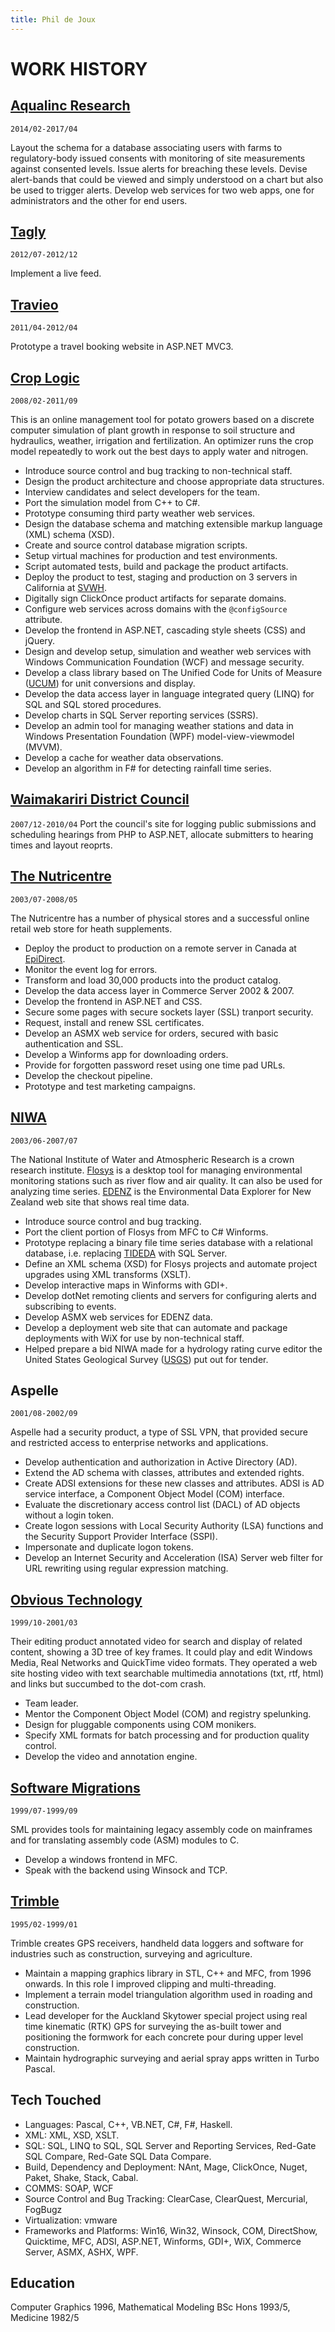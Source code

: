 ```yaml
---
title: Phil de Joux
---
```


# WORK HISTORY

## [Aqualinc Research](http://www.aqualinc.co.nz)

`2014/02-2017/04`

Layout the schema for a database associating users with farms to
regulatory-body issued consents with monitoring of site measurements against
consented levels. Issue alerts for breaching these levels. Devise alert-bands
that could be viewed and simply understood on a chart but also be used to
trigger alerts. Develop web services for two web apps, one for administrators
and the other for end users.

## [Tagly](https://angel.co/company/tagly)

`2012/07-2012/12`

Implement a live feed.

## [Travieo](http://www.travieo.com)

`2011/04-2012/04`

Prototype a travel booking website in ASP.NET MVC3.

## [Crop Logic](http://www.croplogic.com)

`2008/02-2011/09`

This is an online management tool for potato growers based on a discrete
computer simulation of plant growth in response to soil structure and
hydraulics, weather, irrigation and fertilization. An optimizer runs the crop
model repeatedly to work out the best days to apply water and nitrogen.

* Introduce source control and bug tracking to non-technical staff.
* Design the product architecture and choose appropriate data structures.
* Interview candidates and select developers for the team.
* Port the simulation model from C++ to C#.
* Prototype consuming third party weather web services.
* Design the database schema and matching extensible markup language (XML)
  schema (XSD).
* Create and source control database migration scripts.
* Setup virtual machines for production and test environments.
* Script automated tests, build and package the product artifacts.
* Deploy the product to test, staging and production on 3 servers in California
  at [SVWH](http://www.svwh.net/).
* Digitally sign ClickOnce product artifacts for separate domains.
* Configure web services across domains with the `@configSource` attribute.
* Develop the frontend in ASP.NET, cascading style sheets (CSS) and jQuery.
* Design and develop setup, simulation and weather web services with Windows
  Communication Foundation (WCF) and message security.
* Develop a class library based on The Unified Code for Units of Measure
  ([UCUM](http://unitsofmeasure.org/)) for unit conversions and display.
* Develop the data access layer in language integrated query (LINQ) for SQL and
  SQL stored procedures.
* Develop charts in SQL Server reporting services (SSRS).
* Develop an admin tool for managing weather stations and data in Windows
  Presentation Foundation (WPF) model-view-viewmodel (MVVM).
* Develop a cache for weather data observations.
* Develop an algorithm in F# for detecting rainfall time series.

## [Waimakariri District Council](http://www.waimakariri.govt.nz)

`2007/12-2010/04` Port the council's site for logging public submissions and scheduling hearings
from PHP to ASP.NET, allocate submitters to hearing times and layout reoprts.

## [The Nutricentre](http://www.nutricentre.com)

`2003/07-2008/05`

The Nutricentre has a number of physical stores and a successful online retail
web store for heath supplements.

* Deploy the product to production on a remote server in Canada at
  [EpiDirect](http://www.epidirect.com/).
* Monitor the event log for errors.
* Transform and load 30,000 products into the product catalog.
* Develop the data access layer in Commerce Server 2002 & 2007.
* Develop the frontend in ASP.NET and CSS.
* Secure some pages with secure sockets layer (SSL) tranport security.
* Request, install and renew SSL certificates.
* Develop an ASMX web service for orders, secured with basic authentication and
  SSL.
* Develop a Winforms app for downloading orders.
* Provide for forgotten password reset using one time pad URLs.
* Develop the checkout pipeline.
* Prototype and test marketing campaigns.

## [NIWA](http://www.niwa.co.nz)

`2003/06-2007/07`

The National Institute of Water and Atmospheric Research is a crown research
institute.  [Flosys](http://www.niwa.co.nz/software/flosys) is a desktop tool
for managing environmental monitoring stations such as river flow and air
quality. It can also be used for analyzing time series.
[EDENZ](http://edenz.niwa.co.nz) is the Environmental Data Explorer for New
Zealand web site that shows real time data.

* Introduce source control and bug tracking.
* Port the client portion of Flosys from MFC to C# Winforms.
* Prototype replacing a binary file time series database with a relational
  database, i.e. replacing
  [TIDEDA](http://www.niwa.co.nz/software/tideda-time-dependent-data) with SQL
  Server.
* Define an XML schema (XSD) for Flosys projects and automate project upgrades
  using XML transforms (XSLT).
* Develop interactive maps in Winforms with GDI+.
* Develop dotNet remoting clients and servers for configuring alerts and
  subscribing to events.
* Develop ASMX web services for EDENZ data.
* Develop a deployment web site that can automate and package deployments with
  WiX for use by non-technical staff. 
* Helped prepare a bid NIWA made for a hydrology rating curve editor the United
  States Geological Survey ([USGS](http://www.usgs.gov/)) put out for tender.

## Aspelle

`2001/08-2002/09`

Aspelle had a security product, a type of SSL VPN, that provided secure and
restricted access to enterprise networks and applications.

* Develop authentication and authorization in Active Directory (AD).
* Extend the AD schema with classes, attributes and extended rights.
* Create ADSI extensions for these new classes and attributes. ADSI is AD
  service interface, a Component Object Model (COM) interface.
* Evaluate the discretionary access control list (DACL) of AD objects without
  a login token.
* Create logon sessions with Local Security Authority (LSA) functions and the
  Security Support Provider Interface (SSPI).
* Impersonate and duplicate logon tokens.
* Develop an Internet Security and Acceleration (ISA) Server web filter for URL
  rewriting using regular expression matching.

## [Obvious Technology](https://angel.co/company/obvious-technology)

`1999/10-2001/03`

Their editing product annotated video for search and display of related
content, showing a 3D tree of key frames. It could play and edit Windows Media,
Real Networks and QuickTime video formats. They operated a web site hosting
video with text searchable multimedia annotations (txt, rtf, html) and links
but succumbed to the dot-com crash.

* Team leader.
* Mentor the Component Object Model (COM) and registry spelunking.
* Design for pluggable components using COM monikers.
* Specify XML formats for batch processing and for production quality control.
* Develop the video and annotation engine.

## [Software Migrations](http://www.smltd.com)

`1999/07-1999/09`

SML provides tools for maintaining legacy assembly code on mainframes and for
translating assembly code (ASM) modules to C.

* Develop a windows frontend in MFC.
* Speak with the backend using Winsock and TCP.

## [Trimble](http://www.trimble.com)

`1995/02-1999/01`

Trimble creates GPS receivers, handheld data loggers and software for
industries such as construction, surveying and agriculture.

* Maintain a mapping graphics library in STL, C++ and MFC, from 1996 onwards.
  In this role I improved clipping and multi-threading.
* Implement a terrain model triangulation algorithm used in roading and
  construction.
* Lead developer for the Auckland Skytower special project using real time
  kinematic (RTK) GPS for surveying the as-built tower and positioning the
  formwork for each concrete pour during upper level construction.
* Maintain hydrographic surveying and aerial spray apps written in Turbo
  Pascal.

## Tech Touched

* Languages: Pascal, C++, VB.NET, C#, F#, Haskell.
* XML: XML, XSD, XSLT.
* SQL: SQL, LINQ to SQL, SQL Server and Reporting Services, Red-Gate SQL Compare,
Red-Gate SQL Data Compare.
* Build, Dependency and Deployment: NAnt, Mage, ClickOnce, Nuget, Paket, Shake, Stack, Cabal.
* COMMS: SOAP, WCF
* Source Control and Bug Tracking: ClearCase, ClearQuest, Mercurial, FogBugz
* Virtualization: vmware
* Frameworks and Platforms: Win16, Win32, Winsock, COM, DirectShow, Quicktime, MFC, ADSI, ASP.NET, Winforms,
GDI+, WiX, Commerce Server, ASMX, ASHX, WPF.

## Education

Computer Graphics 1996, Mathematical Modeling BSc Hons 1993/5, Medicine 1982/5
